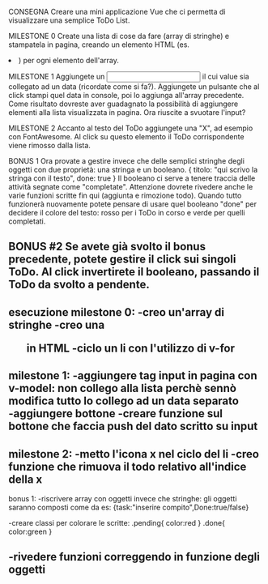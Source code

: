 CONSEGNA
Creare una mini applicazione Vue che ci permetta di visualizzare una semplice ToDo List.

 MILESTONE 0
Create una lista di cose da fare (array di stringhe) e stampatela in pagina, creando un elemento HTML (es. <li>) per ogni elemento dell'array.

 MILESTONE 1
Aggiungete un <input> il cui value sia collegato ad un data (ricordate come si fa?).
Aggiungete un pulsante che al click stampi quel data in console, poi lo aggiunga all'array precedente.
Come risultato dovreste aver guadagnato la possibilità di aggiungere elementi alla lista visualizzata in pagina.
Ora riuscite a svuotare l'input? 

 MILESTONE 2
Accanto al testo del ToDo aggiungete una "X", ad esempio con FontAwesome.
Al click su questo elemento il ToDo corrispondente viene rimosso dalla lista.

 BONUS 1
Ora provate a gestire invece che delle semplici stringhe degli oggetti con due proprietà: una stringa e un booleano.
{ titolo: "qui scrivo la stringa con il testo", done: true }
Il booleano ci serve a tenere traccia delle attività segnate come "completate".
Attenzione dovrete rivedere anche le varie funzioni scritte fin qui (aggiunta e rimozione todo).
Quando tutto funzionerà nuovamente potete pensare di usare quel booleano "done" per decidere il colore del testo: rosso per i ToDo in corso e verde per quelli completati.

 BONUS #2
Se avete già svolto il bonus precedente, potete gestire il click sui singoli ToDo. Al click invertirete il booleano, passando il ToDo da svolto a pendente.
--------------------------------------
esecuzione milestone 0:
-creo un'array di stringhe
-creo una <ul> in HTML
-ciclo un li con l'utilizzo di v-for
------------------------
milestone 1:
-aggiungere tag input in pagina con v-model:
non collego alla lista perchè sennò modifica tutto
lo collego ad un data separato  
-aggiungere bottone
-creare funzione sul bottone che faccia push del dato scritto su input
-----------------------------
milestone 2:
-metto l'icona x nel ciclo del li
-creo funzione che rimuova il todo relativo all'indice della x 
--------------------------------
bonus 1:
-riscrivere array con oggetti invece che stringhe:
gli oggetti saranno composti come da es:
{task:"inserire compito",Done:true/false}

-creare classi per colorare le scritte:
.pending{
    color:red
}
.done{
    color:green
}

-rivedere funzioni correggendo in funzione degli oggetti
-----------------------
